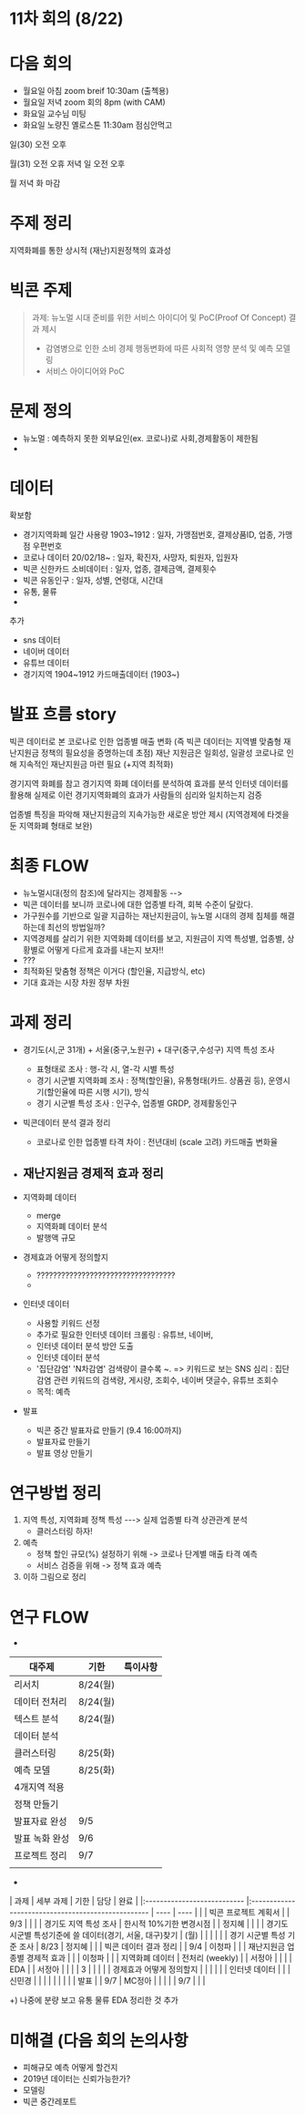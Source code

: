 # 11차 회의 (8/22)

# 다음 회의
- 월요일 아침 zoom breif 10:30am (출첵용)
- 월요일 저녁 zoom 회의 8pm (with CAM)
- 화요일 교수님 미팅
- 화요일 노량진 옐로스톤 11:30am 점심안먹고 

일(30) 오전 오후

월(31) 오전 오휴 저녁
일 오전 오후

월 저녁
화 마감

# 주제 정리
지역화폐를 통한 상시적 (재난)지원정책의 효과성


# 빅콘 주제
> 과제: 뉴노멀 시대 준비를 위한 서비스 아이디어 및 PoC(Proof Of Concept) 결과 제시
> * 감염병으로 인한 소비 경제 행동변화에 따른 사회적 영향 분석 및 예측 모델링
> * 서비스 아이디어와 PoC



# 문제 정의
- 뉴노멀 : 예측하지 못한 외부요인(ex. 코로나)로 사회,경제활동이 제한됨
-


# 데이터

확보함
 - 경기지역화폐 일간 사용량 1903~1912 : 일자, 가맹점번호, 결제상품ID, 업종, 가맹점 우편번호
 - 코로나 데이터 20/02/18~ : 일자, 확진자, 사망자, 퇴원자, 입원자
 - 빅콘 신한카드 소비데이터 : 일자, 업종, 결제금액, 결제횟수
 - 빅콘 유동인구 : 일자, 성별, 연령대, 시간대
 - 유통, 물류
 - 

추가
 - sns 데이터
 - 네이버 데이터
 - 유튜브 데이터
 - 경기지역 1904~1912 카드매출데이터 (1903~)


# 발표 흐름 story
빅콘 데이터로 본 코로나로 인한 업종별 매출 변화 (즉 빅콘 데이터는 지역별 맞춤형 재난지원금 정책의 필요성을 증명하는데 초점)
재난 지원금은 일회성, 일괄성
코로나로 인해 지속적인 재난지원금 마련 필요 (+지역 최적화)

경기지역 화폐를 참고
경기지역 화폐 데이터를 분석하여 효과를 분석
인터넷 데이터를 활용해 실제로 이런 경기지역화폐의 효과가 사람들의 심리와 일치하는지 검증

업종별 특징을 파악해 재난지원금의 지속가능한 새로운 방안 제시 (지역경제에 타겟을 둔 지역화폐 형태로 보완)





# 최종 FLOW

- 뉴노멀시대(정의 참조)에 달라지는 경제활동 --> 
- 빅콘 데이터를 보니까 코로나에 대한 업종별 타격, 회복 수준이 달랐다.
- 가구원수를 기반으로 일괄 지급하는 재난지원금이, 뉴노멀 시대의 경제 침체를 해결하는데 최선의 방법일까?
- 지역경제를 살리기 위한 지역화폐 데이터를 보고, 지원금이 지역 특성별, 업종별, 상황별로 어떻게 다르게 효과를 내는지 보자‼️
- ???
- 최적화된 맞춤형 정책은 이거다 (할인율, 지급방식, etc)
- 기대 효과는 시장 차원 정부 차원 



# 과제 정리
- 경기도(시,군 31개) + 서울(중구,노원구) + 대구(중구,수성구) 지역 특성 조사
    - 표형태로 조사 : 행-각 시, 열-각 시별 특성
    - 경기 시군별 지역화폐 조사 : 정책(할인율), 유통형태(카드. 상품권 등), 운영시기(할인율에 따른 시행 시기), 방식
    - 경기 시군별 특성 조사 : 인구수, 업종별 GRDP, 경제활동인구
- 빅콘데이터 분석 결과 정리
    - 코로나로 인한 업종별 타격 차이 : 전년대비 (scale 고려) 카드매출 변화율 
- 재난지원금 경제적 효과 정리
    - 
- 지역화폐 데이터
    - merge
    - 지역화폐 데이터 분석
    - 발행액 규모
- 경제효과 어떻게 정의할지
    - ??????????????????????????????????
    - 
- 인터넷 데이터
    - 사용할 키워드 선정
    - 추가로 필요한 인터넷 데이터 크롤링 : 유튜브, 네이버, 
    - 인터넷 데이터 분석 방안 도출
    - 인터넷 데이터 분석
    - '집단감염' 'N차감염' 검색량이 클수록 ~.
    => 키워드로 보는 SNS 심리 : 집단감염 관련 키워드의 검색량, 게시량, 조회수, 네이버 댓글수, 유튜브 조회수
    - 목적: 예측

- 발표
    - 빅콘 중간 발표자료 만들기 (9.4 16:00까지)
    - 발표자료 만들기
    - 발표 영상 만들기


# 연구방법 정리
1. 지역 특성, 지역화폐 정책 특성 ---> 실제 업종별 타격 상관관계 분석
    - 클러스터링 하자!
2. 예측
    - 정책 할인 규모(%) 설정하기 위해 -> 코로나 단계별 매출 타격 예측
    - 서비스 검증을 위해 -> 정책 효과 예측
4. 이하 그림으로 정리



# 연구 FLOW

- 

| 대주제         | 기한     | 특이사항  |
| ------------ | ------- | ------- |
| 리서치         | 8/24(월) |          |
| 데이터 전처리   | 8/24(월) |          |
| 텍스트 분석    | 8/24(월) |          |
| 데이터 분석    |          |          |
| 클러스터링     | 8/25(화) |          |
| 예측 모델      | 8/25(화) |          |
| 4개지역 적용   |          |          |
| 정책 만들기    |          |          |
| 발표자료 완성  | 9/5      |          |
| 발표 녹화 완성 | 9/6      |          |
| 프로젝트 정리  | 9/7      |          |
|             |          |          |




- 

| 과제                         | 세부 과제                                            | 기한   | 담당 |  완료 |
|:--------------------------- |:-------------------------------------------------- | ---- | ---- |     |
| 빅콘 프로젝트 계획서             |                                                    | 9/3  |      |     |
| 경기도 지역 특성 조사            | 한시적 10%기한 변경시점                                 |      | 정지혜 |     |
|                             | 경기도 시군별 특성기준에 쓸 데이터(경기, 서울, 대구)찾기 | (월) |      |      |     |
|                             | 경기 시군별 특성 기준 조사                               | 8/23 | 정지혜 |     |
| 빅콘 데이터 결과 정리            |                                                    | 9/4  | 이청파 |     |
| 재난지원금 업종별 경제적 효과      |                                                    |      | 이청파 |     |
| 지역화폐 데이터                 | 전처리 (weekly)                                     |      | 서정아 |     |
|                             | EDA                                                |      | 서정아 |     |
|                             | 3                                                  |      |      |     |
| 경제효과 어떻게 정의할지          |                                                    |      |      |     |
| 인터넷 데이터                  |                                                    |      | 신민경 |     |
|                             |                                                    |      |      |     |
| 발표                         |                                                    | 9/7  | MC정아 |     |
|                             |                                                    | 9/7  |       |     |


+) 나중에 분량 보고 유통 물류 EDA 정리한 것 추가






# 미해결 (다음 회의 논의사항
- 피해규모 예측 어떻게 할건지
- 2019년 데이터는 신뢰가능한가?
- 모델링
- 빅콘 중간레포트
